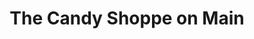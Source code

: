 ---
title: "The Candy Shoppe on Main"
url: /china-grove/the-candy-shoppe-on-main/
shop: Süßwaren
---